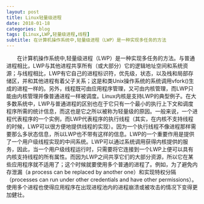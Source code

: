 ```yaml
---
layout: post
title: Linux轻量级进程
date: 2018-01-18
categories: blog
tags: [Linux,LWP,轻量级进程,线程]
subtitle: 在计算机操作系统中,轻量级进程（LWP）是一种实现多任务的方法
---
```


　　在计算机操作系统中,轻量级进程（LWP）是一种实现多任务的方法。与普通进程相比，LWP与其他进程共享所有（或大部分）它的逻辑地址空间和系统资源；与线程相比，LWP有它自己的进程标识符，优先级，状态，以及栈和局部存储区，并和其他进程有着父子关系；这是和类Unix操作系统的系统调用vfork()生成的进程一样的。另外，线程既可由应用程序管理，又可由内核管理，而LWP只能由内核管理并像普通进程一样被调度。Linux内核是支持LWP的典型例子。在大多数系统中，LWP与普通进程的区别也在于它只有一个最小的执行上下文和调度程序所需的统计信息，而这也是它之所以被称为轻量级的原因。一般来说，一个进程代表程序的一个实例，而LWP代表程序的执行线程（其实，在内核不支持线程的时候，LWP可以很方便地提供线程的实现）。因为一个执行线程不像进程那样需要那么多状态信息，所以LWP也不带有这样的信息。LWP的一个重要作用是提供了一个用户级线程实现的中间系统。LWP可以通过系统调用获得内核提供的服务，因此，当一个用户级线程运行时，只需要将它连接到一个LWP上便可以具有内核支持线程的所有属性。而因为LWP之间共享它们的大部分资源，所以它在某些应用程序就不适用了；这个时候就要使用多个普通的进程了。例如，为了避免内存泄漏（a process can be replaced by another one）和实现特权分隔（processes can run under other credentials and have other permissions）。使用多个进程也使得应用程序在出现进程池内的进程崩溃或被攻击的情况下变得更加健壮。
